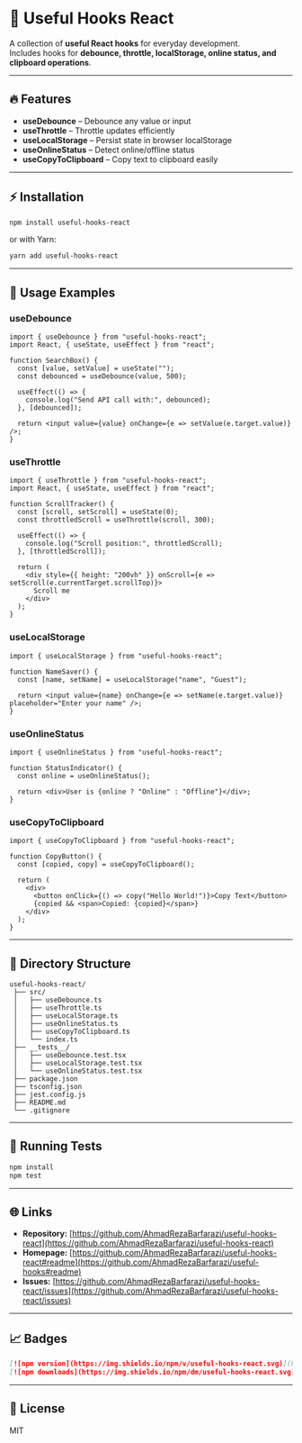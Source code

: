 
# 📘 Useful Hooks React

A collection of **useful React hooks** for everyday development.  
Includes hooks for **debounce, throttle, localStorage, online status, and clipboard operations**.

---

## 🔥 Features

- **useDebounce** – Debounce any value or input  
- **useThrottle** – Throttle updates efficiently  
- **useLocalStorage** – Persist state in browser localStorage  
- **useOnlineStatus** – Detect online/offline status  
- **useCopyToClipboard** – Copy text to clipboard easily  

---

## ⚡ Installation

```bash
npm install useful-hooks-react
```

or with Yarn:

```bash
yarn add useful-hooks-react
```

---

## 🚀 Usage Examples

### useDebounce
```tsx
import { useDebounce } from "useful-hooks-react";
import React, { useState, useEffect } from "react";

function SearchBox() {
  const [value, setValue] = useState("");
  const debounced = useDebounce(value, 500);

  useEffect(() => {
    console.log("Send API call with:", debounced);
  }, [debounced]);

  return <input value={value} onChange={e => setValue(e.target.value)} />;
}
```

### useThrottle
```tsx
import { useThrottle } from "useful-hooks-react";
import React, { useState, useEffect } from "react";

function ScrollTracker() {
  const [scroll, setScroll] = useState(0);
  const throttledScroll = useThrottle(scroll, 300);

  useEffect(() => {
    console.log("Scroll position:", throttledScroll);
  }, [throttledScroll]);

  return (
    <div style={{ height: "200vh" }} onScroll={e => setScroll(e.currentTarget.scrollTop)}>
      Scroll me
    </div>
  );
}
```

### useLocalStorage
```tsx
import { useLocalStorage } from "useful-hooks-react";

function NameSaver() {
  const [name, setName] = useLocalStorage("name", "Guest");

  return <input value={name} onChange={e => setName(e.target.value)} placeholder="Enter your name" />;
}
```

### useOnlineStatus
```tsx
import { useOnlineStatus } from "useful-hooks-react";

function StatusIndicator() {
  const online = useOnlineStatus();

  return <div>User is {online ? "Online" : "Offline"}</div>;
}
```

### useCopyToClipboard
```tsx
import { useCopyToClipboard } from "useful-hooks-react";

function CopyButton() {
  const [copied, copy] = useCopyToClipboard();

  return (
    <div>
      <button onClick={() => copy("Hello World!")}>Copy Text</button>
      {copied && <span>Copied: {copied}</span>}
    </div>
  );
}
```

---

## 📂 Directory Structure

```
useful-hooks-react/
 ├── src/
 │   ├── useDebounce.ts
 │   ├── useThrottle.ts
 │   ├── useLocalStorage.ts
 │   ├── useOnlineStatus.ts
 │   ├── useCopyToClipboard.ts
 │   └── index.ts
 ├── __tests__/
 │   ├── useDebounce.test.tsx
 │   ├── useLocalStorage.test.tsx
 │   └── useOnlineStatus.test.tsx
 ├── package.json
 ├── tsconfig.json
 ├── jest.config.js
 ├── README.md
 └── .gitignore
```

---

## 🧪 Running Tests

```bash
npm install
npm test
```

---

## 🌐 Links

- **Repository:** [https://github.com/AhmadRezaBarfarazi/useful-hooks-react](https://github.com/AhmadRezaBarfarazi/useful-hooks-react)  
- **Homepage:** [https://github.com/AhmadRezaBarfarazi/useful-hooks-react#readme](https://github.com/AhmadRezaBarfarazi/useful-hooks#readme)  
- **Issues:** [https://github.com/AhmadRezaBarfarazi/useful-hooks-react/issues](https://github.com/AhmadRezaBarfarazi/useful-hooks-react/issues)  

---

## 📈 Badges

```markdown
[![npm version](https://img.shields.io/npm/v/useful-hooks-react.svg)](https://www.npmjs.com/package/useful-hooks-react)
[![npm downloads](https://img.shields.io/npm/dm/useful-hooks-react.svg)](https://www.npmjs.com/package/useful-hooks-react)
```

---

## 📝 License

MIT